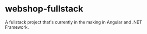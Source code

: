 # webshop-fullstack
 A fullstack project that's currently in the making in Angular and .NET Framework. 
